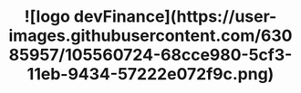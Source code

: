 <h1 align="center">![logo devFinance](https://user-images.githubusercontent.com/63085957/105560724-68cce980-5cf3-11eb-9434-57222e072f9c.png)</h1>
